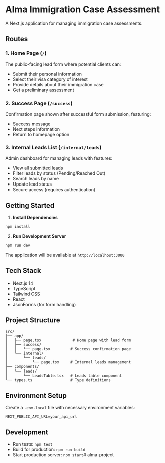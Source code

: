 # Alma Immigration Case Assessment

A Next.js application for managing immigration case assessments.

## Routes

### 1. Home Page (`/`)
The public-facing lead form where potential clients can:
- Submit their personal information
- Select their visa category of interest
- Provide details about their immigration case
- Get a preliminary assessment

### 2. Success Page (`/success`)
Confirmation page shown after successful form submission, featuring:
- Success message
- Next steps information
- Return to homepage option

### 3. Internal Leads List (`/internal/leads`)
Admin dashboard for managing leads with features:
- View all submitted leads
- Filter leads by status (Pending/Reached Out)
- Search leads by name
- Update lead status
- Secure access (requires authentication)

## Getting Started

1. **Install Dependencies**
```bash
npm install
```

2. **Run Development Server**
```bash
npm run dev
```
The application will be available at `http://localhost:3000`

## Tech Stack

- Next.js 14
- TypeScript
- Tailwind CSS
- React
- JsonForms (for form handling)

## Project Structure

```
src/
├── app/
│   ├── page.tsx              # Home page with lead form
│   ├── success/
│   │   └── page.tsx         # Success confirmation page
│   └── internal/
│       └── leads/
│           └── page.tsx     # Internal leads management
├── components/
│   └── leads/
│       └── LeadsTable.tsx   # Leads table component
└── types.ts                 # Type definitions
```

## Environment Setup

Create a `.env.local` file with necessary environment variables:
```
NEXT_PUBLIC_API_URL=your_api_url
```

## Development

- Run tests: `npm test`
- Build for production: `npm run build`
- Start production server: `npm start`# alma-project
